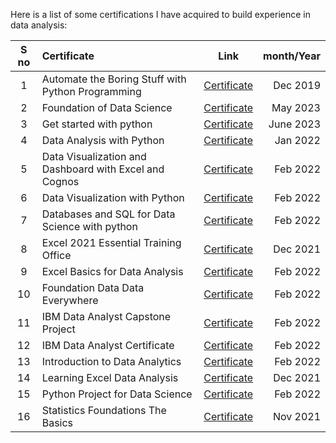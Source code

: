 Here is a list of some certifications I have acquired to build experience in data analysis:

|S no	| Certificate	| Link	| month/Year |
|:---:|:------------|:----:|---------:|
|1	 |Automate the Boring Stuff with Python Programming|	[Certificate](https://github.com/TenzinTsundue/PROFILE/blob/master/Certificates/files/%20Automate%20the%20Boring%20Stuff%20with%20Python%20Programming.pdf)	|Dec 2019|
|2	|Foundation of Data Science	|[Certificate](https://github.com/TenzinTsundue/PROFILE/blob/master/Certificates/files/Foundation%20of%20Data%20Science.pdf)	|May 2023|
|3	|Get started with python	|[Certificate](https://github.com/TenzinTsundue/PROFILE/blob/master/Certificates/files/Get%20started%20with%20python.pdf)	|June 2023|
|4	|Data Analysis with Python	|[Certificate](https://github.com/TenzinTsundue/PROFILE/blob/master/Certificates/files/Data%20Analysis%20with%20Python.pdf)	|Jan 2022|
|5	|Data Visualization and Dashboard with Excel and Cognos	|[Certificate](https://github.com/TenzinTsundue/PROFILE/blob/master/Certificates/files/Data%20Visualization%20and%20Dashboard%20with%20Excel%20and%20Cognos.pdf)	|Feb 2022|
|6	|Data Visualization with Python	|[Certificate](https://github.com/TenzinTsundue/PROFILE/blob/master/Certificates/files/Data%20Visualization%20with%20Python.pdf)	|Feb 2022|
|7	|Databases and SQL for Data Science with python	|[Certificate](https://github.com/TenzinTsundue/PROFILE/blob/master/Certificates/files/Databases%20and%20SQL%20for%20Data%20Science%20with%20python.pdf)	|Feb 2022|
|8	|Excel 2021 Essential Training Office	|[Certificate](https://github.com/TenzinTsundue/PROFILE/blob/master/Certificates/files/Excel%202021%20Essential%20Training%20Office.pdf)	|Dec 2021|
|9	|Excel Basics for Data Analysis	|[Certificate](https://github.com/TenzinTsundue/PROFILE/blob/master/Certificates/files/Excel%20Basics%20for%20Data%20Analysis.pdf)	|Feb 2022|
|10	|Foundation Data Data Everywhere	|[Certificate](https://github.com/TenzinTsundue/PROFILE/blob/master/Certificates/files/Foundation%20Data%20Data%20Everywhere.pdf)	|Feb 2022|
|11	|IBM Data Analyst Capstone Project	|[Certificate](https://github.com/TenzinTsundue/PROFILE/blob/master/Certificates/files/IBM%20Data%20Analyst%20Capstone%20Project.pdf)	|Feb 2022|
|12 |IBM Data Analyst Certificate	|[Certificate](https://github.com/TenzinTsundue/PROFILE/blob/master/Certificates/files/IBM%20Data%20Analyst%20Certificate.pdf)	|Feb 2022|
|13	|Introduction to Data Analytics	|[Certificate](https://github.com/TenzinTsundue/PROFILE/blob/master/Certificates/files/Introduction%20to%20Data%20Analytics.pdf)	|Feb 2022|
|14	|Learning Excel Data Analysis	|[Certificate](https://github.com/TenzinTsundue/PROFILE/blob/master/Certificates/files/Learning%20Excel%20Data%20Analysis.pdf)	|Dec 2021|
|15	|Python Project for Data Science|[Certificate](https://github.com/TenzinTsundue/PROFILE/blob/master/Certificates/files/Python%20Project%20for%20Data%20Science.pdf)	|Feb 2022|
|16	|Statistics Foundations The Basics	|[Certificate](https://github.com/TenzinTsundue/PROFILE/blob/master/Certificates/files/Statistics%20Foundations%20The%20Basics.pdf)	|Nov 2021|
